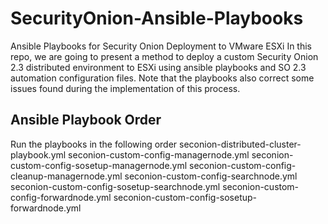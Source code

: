 # SecurityOnion-Ansible-Playbooks
Ansible Playbooks for Security Onion Deployment to VMware ESXi
In this repo, we are going to present a method to deploy a custom Security Onion 2.3 distributed environment to ESXi using ansible playbooks and SO 2.3 automation configuration files. Note that the playbooks also correct some issues found during the implementation of this process.
## Ansible Playbook Order
Run the playbooks in the following order
seconion-distributed-cluster-playbook.yml
seconion-custom-config-managernode.yml
seconion-custom-config-sosetup-managernode.yml
seconion-custom-config-cleanup-managernode.yml
seconion-custom-config-searchnode.yml
seconion-custom-config-sosetup-searchnode.yml
seconion-custom-config-forwardnode.yml
seconion-custom-config-sosetup-forwardnode.yml
